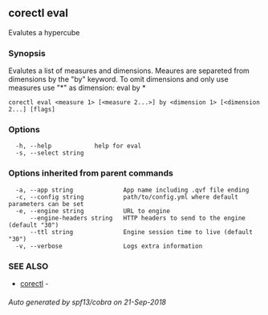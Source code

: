 ## corectl eval

Evalutes a hypercube

### Synopsis

Evalutes a list of measures and dimensions. Meaures are separeted from dimensions by the "by" keyword. To omit dimensions and only use measures use "*" as dimension: eval <measures> by *

```
corectl eval <measure 1> [<measure 2...>] by <dimension 1> [<dimension 2...] [flags]
```

### Options

```
  -h, --help            help for eval
  -s, --select string   
```

### Options inherited from parent commands

```
  -a, --app string              App name including .qvf file ending
  -c, --config string           path/to/config.yml where default parameters can be set
  -e, --engine string           URL to engine
      --engine-headers string   HTTP headers to send to the engine (default "30")
      --ttl string              Engine session time to live (default "30")
  -v, --verbose                 Logs extra information
```

### SEE ALSO

* [corectl](corectl.md)	 - 

###### Auto generated by spf13/cobra on 21-Sep-2018
